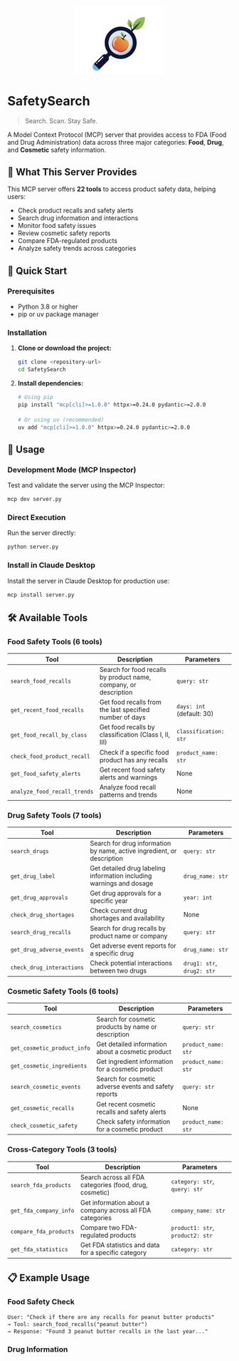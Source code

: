 <p align="center">
  <img src="./SafetySearch-logo.png" alt="SafetySearch Logo" width="200">
</p>

# SafetySearch

> Search. Scan. Stay Safe.

A Model Context Protocol (MCP) server that provides access to FDA (Food and Drug Administration) data across three major categories: **Food**, **Drug**, and **Cosmetic** safety information.

## 🎯 What This Server Provides

This MCP server offers **22 tools** to access product safety data, helping users:
- Check product recalls and safety alerts
- Search drug information and interactions
- Monitor food safety issues
- Review cosmetic safety reports
- Compare FDA-regulated products
- Analyze safety trends across categories

## 🚀 Quick Start

### Prerequisites
- Python 3.8 or higher
- pip or uv package manager

### Installation

1. **Clone or download the project:**
   ```bash
   git clone <repository-url>
   cd SafetySearch
   ```

2. **Install dependencies:**
   ```bash
   # Using pip
   pip install "mcp[cli]>=1.0.0" httpx>=0.24.0 pydantic>=2.0.0
   
   # Or using uv (recommended)
   uv add "mcp[cli]>=1.0.0" httpx>=0.24.0 pydantic>=2.0.0
   ```

## 🔧 Usage

### Development Mode (MCP Inspector)
Test and validate the server using the MCP Inspector:
```bash
mcp dev server.py
```

### Direct Execution
Run the server directly:
```bash
python server.py
```

### Install in Claude Desktop
Install the server in Claude Desktop for production use:
```bash
mcp install server.py
```

## 🛠️ Available Tools

### Food Safety Tools (6 tools)

| Tool | Description | Parameters |
|------|-------------|------------|
| `search_food_recalls` | Search for food recalls by product name, company, or description | `query: str` |
| `get_recent_food_recalls` | Get food recalls from the last specified number of days | `days: int` (default: 30) |
| `get_food_recall_by_class` | Get food recalls by classification (Class I, II, III) | `classification: str` |
| `check_food_product_recall` | Check if a specific food product has any recalls | `product_name: str` |
| `get_food_safety_alerts` | Get recent food safety alerts and warnings | None |
| `analyze_food_recall_trends` | Analyze food recall patterns and trends | None |

### Drug Safety Tools (7 tools)

| Tool | Description | Parameters |
|------|-------------|------------|
| `search_drugs` | Search for drug information by name, active ingredient, or description | `query: str` |
| `get_drug_label` | Get detailed drug labeling information including warnings and dosage | `drug_name: str` |
| `get_drug_approvals` | Get drug approvals for a specific year | `year: int` |
| `check_drug_shortages` | Check current drug shortages and availability | None |
| `search_drug_recalls` | Search for drug recalls by product name or company | `query: str` |
| `get_drug_adverse_events` | Get adverse event reports for a specific drug | `drug_name: str` |
| `check_drug_interactions` | Check potential interactions between two drugs | `drug1: str`, `drug2: str` |

### Cosmetic Safety Tools (6 tools)

| Tool | Description | Parameters |
|------|-------------|------------|
| `search_cosmetics` | Search for cosmetic products by name or description | `query: str` |
| `get_cosmetic_product_info` | Get detailed information about a cosmetic product | `product_name: str` |
| `get_cosmetic_ingredients` | Get ingredient information for a cosmetic product | `product_name: str` |
| `search_cosmetic_events` | Search for cosmetic adverse events and safety reports | `query: str` |
| `get_cosmetic_recalls` | Get recent cosmetic recalls and safety alerts | None |
| `check_cosmetic_safety` | Check safety information for a cosmetic product | `product_name: str` |

### Cross-Category Tools (3 tools)

| Tool | Description | Parameters |
|------|-------------|------------|
| `search_fda_products` | Search across all FDA categories (food, drug, cosmetic) | `category: str`, `query: str` |
| `get_fda_company_info` | Get information about a company across all FDA categories | `company_name: str` |
| `compare_fda_products` | Compare two FDA-regulated products | `product1: str`, `product2: str` |
| `get_fda_statistics` | Get FDA statistics and data for a specific category | `category: str` |

## 📋 Example Usage

### Food Safety Check
```
User: "Check if there are any recalls for peanut butter products"
→ Tool: search_food_recalls("peanut butter")
→ Response: "Found 3 peanut butter recalls in the last year..."
```

### Drug Information
```